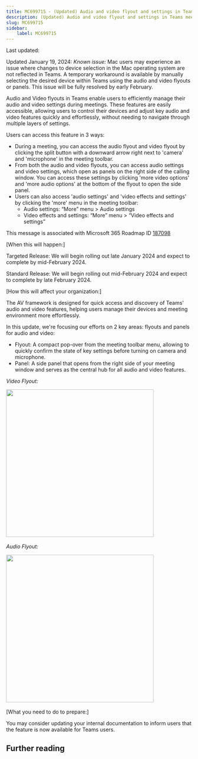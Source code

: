 ```yaml
---
title: MC699715 - (Updated) Audio and video flyout and settings in Teams meetings
description: (Updated) Audio and video flyout and settings in Teams meetings
slug: MC699715
sidebar:
    label: MC699715
---
```



Last updated: 

<p style="">Updated January 19, 2024: <i>Known issue:</i> Mac users may experience an issue where changes to device selection in the Mac operating system are not reflected in Teams. A temporary workaround is available by manually selecting the desired device within Teams using the audio and video flyouts or panels. This issue will be fully resolved by early February.</p><p style="">Audio and Video flyouts in Teams enable users to efficiently manage their audio and video settings during meetings. These features are easily accessible, allowing users to control their devices and adjust key audio and video features quickly and effortlessly, without needing to navigate through multiple layers of settings.<br></p><p>Users can access this feature in 3 ways:
</p><ul><li>During a meeting, you can access the audio flyout and video flyout by clicking the split button with a downward arrow right next to 'camera' and 'microphone' in the meeting toolbar.
</li><li>From both the audio and video flyouts, you can access audio settings and video settings, which open as panels on the right side of the calling window. You can access these settings by clicking 'more video options' and 'more audio options' at the bottom of the flyout to open the side panel.
</li><li>Users can also access 'audio settings' and 'video effects and settings' by clicking the 'more' menu in the meeting toolbar:
<ul><li>Audio settings: “More” menu &gt; Audio settings
</li><li>Video effects and settings: “More” menu &gt; “Video effects and settings”</li></ul></li></ul>
<p>This message is associated with Microsoft 365 Roadmap ID <a href="https://www.microsoft.com/microsoft-365/roadmap?rtc=1%26filters=&amp;searchterms=187098" target="_blank">187098</a></p>
<p>[When this will happen:]</p>

<p>Targeted Release: We will begin rolling out late January 2024 and expect to complete by mid-February 2024.
</p><p>Standard Release: We will begin rolling out mid-February 2024 and expect to complete by late February 2024.</p>

<p>[How this will affect your organization:]</p>

<p>The AV framework is designed for quick access and discovery of Teams' audio and video features, helping users manage their devices and meeting environment more effortlessly.
</p><p>In this update, we're focusing our efforts on 2 key areas: flyouts and panels for audio and video:</p><ul><li>Flyout: A compact pop-over from the meeting toolbar menu, allowing to quickly confirm the state of key settings before turning on camera and microphone.
</li><li>Panel: A side panel that opens from the right side of your meeting window and serves as the central hub for all audio and video features.</li></ul><p><i>Video Flyout:</i></p><p><img src="https://img-prod-cms-rt-microsoft-com.akamaized.net/cms/api/am/imageFileData/RW1g8Mb?ver=814d" style="width: 400px;"><i><br></i></p><p><i>Audio Flyout:</i></p><p><img src="https://img-prod-cms-rt-microsoft-com.akamaized.net/cms/api/am/imageFileData/RW1g69O?ver=6749" style="width: 400px;"><i><br></i></p>

<p>[What you need to do to prepare:]</p><p>You may consider updating your internal documentation to inform users that the feature is now available for Teams users.</p>

## Further reading
